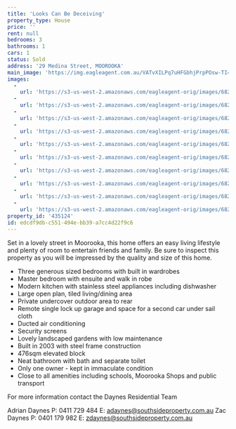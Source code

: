 ```yaml
---
title: 'Looks Can Be Deceiving'
property_type: House
price: ''
rent: null
bedrooms: 3
bathrooms: 1
cars: 1
status: Sold
address: '29 Medina Street, MOOROOKA'
main_image: 'https://img.eagleagent.com.au/VATvXILPq7uHFGbhjPrpPOsw-TI=/1280x854/smart/https://s3-us-west-2.amazonaws.com/eagleagent-orig/images/6820726/106055600-image-M.jpg'
images:
  -
    url: 'https://s3-us-west-2.amazonaws.com/eagleagent-orig/images/6820735/106055600-image-I.jpg'
  -
    url: 'https://s3-us-west-2.amazonaws.com/eagleagent-orig/images/6820734/106055600-image-H.jpg'
  -
    url: 'https://s3-us-west-2.amazonaws.com/eagleagent-orig/images/6820733/106055600-image-G.jpg'
  -
    url: 'https://s3-us-west-2.amazonaws.com/eagleagent-orig/images/6820732/106055600-image-F.jpg'
  -
    url: 'https://s3-us-west-2.amazonaws.com/eagleagent-orig/images/6820731/106055600-image-E.jpg'
  -
    url: 'https://s3-us-west-2.amazonaws.com/eagleagent-orig/images/6820730/106055600-image-D.jpg'
  -
    url: 'https://s3-us-west-2.amazonaws.com/eagleagent-orig/images/6820729/106055600-image-C.jpg'
  -
    url: 'https://s3-us-west-2.amazonaws.com/eagleagent-orig/images/6820728/106055600-image-B.jpg'
  -
    url: 'https://s3-us-west-2.amazonaws.com/eagleagent-orig/images/6820727/106055600-image-A.jpg'
  -
    url: 'https://s3-us-west-2.amazonaws.com/eagleagent-orig/images/6820726/106055600-image-M.jpg'
property_id: '435124'
id: edcdf9db-c551-494e-bb39-a7cc4d22f9c6
---
```

Set in a lovely street in Moorooka, this home offers an easy living lifestyle and plenty of room to entertain friends and family. Be sure to inspect this property as you will be impressed by the quality and size of this home.

* Three generous sized bedrooms with built in wardrobes
* Master bedroom with ensuite and walk in robe
* Modern kitchen with stainless steel appliances including dishwasher
* Large open plan, tiled living/dining area
* Private undercover outdoor area to rear
* Remote single lock up garage and space for a second car under sail cloth
* Ducted air conditioning
* Security screens
* Lovely landscaped gardens with low maintenance
* Built in 2003 with steel frame construction
* 476sqm elevated block
* Neat bathroom with bath and separate toilet
* Only one owner - kept in immaculate condition
* Close to all amenities including schools, Moorooka Shops and public transport

For more information contact the Daynes Residential Team

Adrian Daynes
P: 0411 729 484
E: adaynes@southsideproperty.com.au
Zac Daynes
P: 0401 179 982
E: zdaynes@southsideproperty.com.au